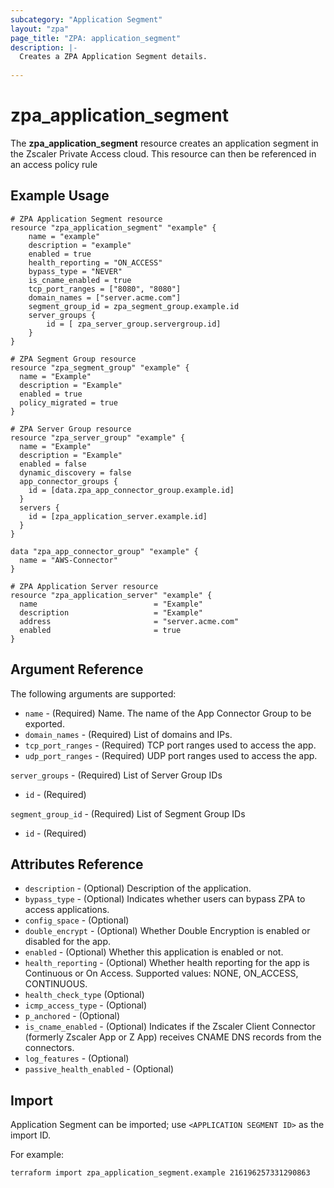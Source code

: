 ```yaml
---
subcategory: "Application Segment"
layout: "zpa"
page_title: "ZPA: application_segment"
description: |-
  Creates a ZPA Application Segment details.
  
---
```

# zpa_application_segment

The **zpa_application_segment** resource creates an application segment in the Zscaler Private Access cloud. This resource can then be referenced in an access policy rule

## Example Usage

```hcl
# ZPA Application Segment resource
resource "zpa_application_segment" "example" {
    name = "example"
    description = "example"
    enabled = true
    health_reporting = "ON_ACCESS"
    bypass_type = "NEVER"
    is_cname_enabled = true
    tcp_port_ranges = ["8080", "8080"]
    domain_names = ["server.acme.com"]
    segment_group_id = zpa_segment_group.example.id
    server_groups {
        id = [ zpa_server_group.servergroup.id]
    }
}
```

```hcl
# ZPA Segment Group resource
resource "zpa_segment_group" "example" {
  name = "Example"
  description = "Example"
  enabled = true
  policy_migrated = true
}
```

```hcl
# ZPA Server Group resource
resource "zpa_server_group" "example" {
  name = "Example"
  description = "Example"
  enabled = false
  dynamic_discovery = false
  app_connector_groups {
    id = [data.zpa_app_connector_group.example.id]
  }
  servers {
    id = [zpa_application_server.example.id]
  }
}
```

```hcl
data "zpa_app_connector_group" "example" {
  name = "AWS-Connector"
}
```

```hcl
# ZPA Application Server resource
resource "zpa_application_server" "example" {
  name                          = "Example"
  description                   = "Example"
  address                       = "server.acme.com"
  enabled                       = true
}
```

## Argument Reference

The following arguments are supported:

* `name` - (Required) Name. The name of the App Connector Group to be exported.
* `domain_names` - (Required) List of domains and IPs.
* `tcp_port_ranges` - (Required) TCP port ranges used to access the app.
* `udp_port_ranges` - (Required) UDP port ranges used to access the app.

`server_groups` - (Required) List of Server Group IDs

* `id` - (Required)

`segment_group_id` - (Required) List of Segment Group IDs

* `id` - (Required)

## Attributes Reference

* `description` - (Optional) Description of the application.
* `bypass_type` - (Optional) Indicates whether users can bypass ZPA to access applications.
* `config_space` - (Optional)
* `double_encrypt` - (Optional) Whether Double Encryption is enabled or disabled for the app.
* `enabled` - (Optional) Whether this application is enabled or not.
* `health_reporting` - (Optional) Whether health reporting for the app is Continuous or On Access. Supported values: NONE, ON_ACCESS, CONTINUOUS.
* `health_check_type` (Optional)
* `icmp_access_type` - (Optional)
* `p_anchored` - (Optional)
* `is_cname_enabled` - (Optional) Indicates if the Zscaler Client Connector (formerly Zscaler App or Z App) receives CNAME DNS records from the connectors.
* `log_features` - (Optional)
* `passive_health_enabled` - (Optional)

## Import

Application Segment can be imported; use `<APPLICATION SEGMENT ID>` as the import ID.

For example:

```shell
terraform import zpa_application_segment.example 216196257331290863
```
